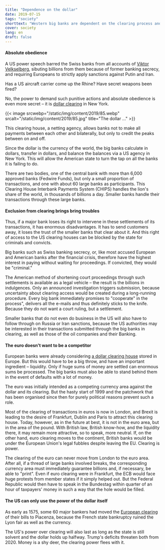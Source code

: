 ```yaml
---
title: "Dependence on the dollar"
date: 2019-07-15
tags: "society"
shorttext: "Western big banks are dependent on the clearing process and therefore submit to US policy. The euro does not make it."
cover: society
lang: en
draft: false
---
```


#### Absolute obedience

A US power speech barred the Swiss banks from all accounts of [Viktor Velkselberg](https://www.themoscowtimes.com/2018/06/05/swiss-banks-freeze-1bln-russian-oligarchs-accounts-over-us-sanctions-fears-a61681 "Swiss Banks Freeze $1Bln of Russian Oligarch’s Accounts Over U.S. Sanctions Fears"), sibuting billions from them because of former banking secrecy, and requiring Europeans to strictly apply sanctions against Putin and Iran.

Has a US aircraft carrier come up the Rhine? Have secret weapons been fired?

No, the power to demand such punitive actions and absolute obedience is even more secret – it is [dollar clearing](https://investinganswers.com/dictionary/c/clearinghouse "The Clearing") in New York.

{{< image srcwebp="/static/img/content/2019/85.webp" srcalt="/static/img/content/2019/85.jpg" title="The dollar ..." >}}

This clearing house, a netting agency, allows banks not to make all payments between each other and bilaterally, but only to credit the peaks between on and off.

Since the dollar is the currency of the world, the big banks calculate in dollars, transfer in dollars, and balance the balances via a US agency in New York. This will allow the American state to turn the tap on all the banks it is failing to do.

There are two bodies, one of the central bank with more than 6,000 approved banks (Fedwire Funds), but only a small proportion of transactions, and one with about 60 large banks as participants. This Clearing House Interbank Payments System (CHIPS) handles the lion's share of the world, in thousands of billions a day. Smaller banks handle their transactions through these large banks.

#### Exclusion from clearing brings bring troubles

Thus, if a major bank loses its right to intervene in these settlements of its transactions, it has enormous disadvantages. It has to send customers away, it loses the trust of the smaller banks that clear about it. And this right of access to the US clearing houses can be blocked by the state for criminals and convicts.

Big banks such as Swiss banking secrecy, or, like most accused European and American banks after the financial crisis, therefore have the highest interest in paying without waiting for proceedings. If convicted, they would be "criminal." 

The American method of shortening court proceedings through such settlements is available as a legal vehicle – the result is the billions in indulgences. Only an announced investigation triggers submission, because uncertainty about clearing access would be created during a long-running procedure. Every big bank immediately promises to "cooperate" in the process", delivers all the e-mails and thus definitely sticks to the knife. Because they do not want a court ruling, but a settlement.

Smaller banks that do not even do business in the US will also have to follow through on Russia or Iran sanctions, because the US authorities may be interested in their transactions submitted through the big banks in clearing, as well as those of the oil companies and their Banking.

#### The euro doesn't want to be a competitor

European banks were already considering [a dollar clearing house](https://www.theguardian.com/world/2018/nov/06/european-clearing-house-to-bypass-us-sanctions-against-iran "European 'clearing house' to bypass US sanctions against Iran") stored in Europe. But this would have to be a big throw, and have an important ingredient – liquidity. Only if huge sums of money are settled can enormous sums be processed. The big banks must also be able to stand behind them in the event of defaults with a lot of money.

The euro was initially intended as a competing currency area against the dollar and its clearing. But the hasty start of 1999 and the patchwork that has been organised since then for purely political reasons prevent such a role. 

Most of the clearing of transactions in euros is now in London, and Brexit is leading to the desire of Frankfurt, Dublin and Paris to attract this clearing house. Today, however, as in the future at best, it is not in the euro area, but in the area of the pound. With British law, British know-how, and the liquidity there, it may remain more attractive, so to speak, more neutral. If, on the other hand, euro clearing moves to the continent, British banks would be under the European Union's legal fubbles despite leaving the EU. Clearing is power.

The clearing of the euro can never move from London to the euro area. After all, if a thread of large banks involved breaks, the corresponding currency area must immediately guarantee billions and, if necessary, be able to "print". Even if euro clearing were in Frankfurt, the ECB would face huge protests from member states if it simply helped out. But the Federal Republic would then have to speak in the Bundestag within quarter of an hour of taxpayers' money in such a way that the hole would be filled.

#### The US can only use the power of the dollar itself

As early as 1575, some 60 major bankers had moved the [European clearing](https://policytensor.com/2012/04/14/the-age-of-the-genoese/ "The age of the genoese") of their bills to Piacenza, because the French state bankruptcy ruined the Lyon fair as well as the currency. 

The US's power over clearing will also last as long as the state is still solvent and the dollar holds up halfway. Trump's deficits threaten both from 2020. Money is a shy deer, the clearing power flees with it.
